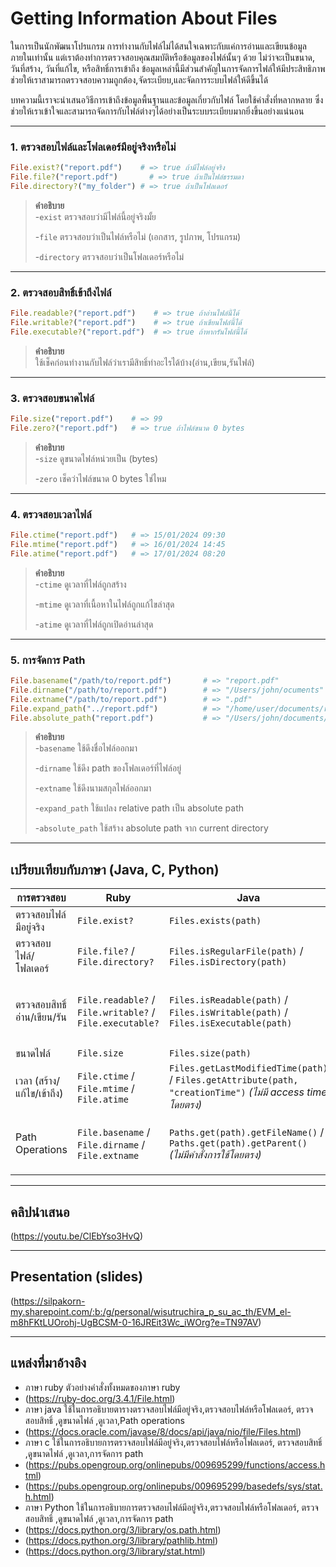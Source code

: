 # Getting Information About Files

ในการเป็นนักพัฒนาโปรแกรม การทำงานกับไฟล์ไม่ได้สนใจเฉพาะกับแค่การอ่านและเขียนข้อมูลภายในเท่านั้น แต่เราต้องทำการตรวจสอบคุณสมบัติหรือข้อมูลของไฟล์นั้นๆ ด้วย ไม่ว่าจะเป็นขนาด, วันที่สร้าง, วันที่แก้ไข, หรือสิทธิ์การเข้าถึง ข้อมูลเหล่านี้มีส่วนสำคัญในการจัดการไฟล์ให้มีประสิทธิภาพ ช่วยให้เราสามารถตรวจสอบความถูกต้อง,จัดระเบียบ,และจัดการระบบไฟล์ให้ดีขึ้นได้

บทความนี้เราจะนำเสนอวิธีการเข้าถึงข้อมูลพื้นฐานและข้อมูลเกี่ยวกับไฟล์ โดยใช้คำสั่งที่หลากหลาย ซึ่งช่วยให้เราเข้าใจและสามารถจัดการกับไฟล์ต่างๆได้อย่างเป็นระบบระเบียบมากยิ่งขึ้นอย่างแน่นอน

---

### 1. ตรวจสอบไฟล์และโฟลเดอร์มีอยู่จริงหรือไม่

```ruby
File.exist?("report.pdf")    # => true ถ้ามีไฟล์อยู่จริง
File.file?("report.pdf")       # => true ถ้าเป็นไฟล์ธรรมดา  
File.directory?("my_folder") # => true ถ้าเป็นโฟลเดอร์  
```

> **คำอธิบาย**  
> -`exist` ตรวจสอบว่ามีไฟล์นี้อยู่จริงมั้ย
> 
> -`file` ตรวจสอบว่าเป็นไฟล์หรือไม่ (เอกสาร, รูปภาพ, โปรแกรม)
> 
> -`directory` ตรวจสอบว่าเป็นโฟลเดอร์หรือไม่
---

### 2. ตรวจสอบสิทธิ์เข้าถึงไฟล์

```ruby
File.readable?("report.pdf")    # => true ถ้าอ่านไฟล์นี้ได้
File.writable?("report.pdf")    # => true ถ้าเขียนไฟล์นี้ได้
File.executable?("report.pdf")  # => true ถ้าหากรันไฟล์นี้ได้
```

> **คำอธิบาย**  
> ใช้เช็คก่อนทำงานกับไฟล์ว่าเรามีสิทธิ์ทำอะไรได้บ้าง(อ่าน,เขียน,รันไฟล์)
---

### 3. ตรวจสอบขนาดไฟล์

```ruby
File.size("report.pdf")    # => 99 
File.zero?("report.pdf")   # => true ถ้าไฟล์ขนาด 0 bytes
```

> **คำอธิบาย**  
> -`size` ดูขนาดไฟล์หน่วยเป็น (bytes)
> 
> -`zero` เช็คว่าไฟล์ขนาด 0 bytes ใช่ไหม
---

### 4. ตรวจสอบเวลาไฟล์

```ruby
File.ctime("report.pdf")   # => 15/01/2024 09:30
File.mtime("report.pdf")   # => 16/01/2024 14:45
File.atime("report.pdf")   # => 17/01/2024 08:20
```

> **คำอธิบาย**  
> -`ctime` ดูเวลาที่ไฟล์ถูกสร้าง
> 
> -`mtime` ดูเวลาที่เนื้อหาในไฟล์ถูกแก้ไขล่าสุด
>
> -`atime` ดูเวลาที่ไฟล์ถูกเปิดอ่านล่าสุด
---

### 5. การจัดการ Path 

```ruby
File.basename("/path/to/report.pdf")       # => "report.pdf"
File.dirname("/path/to/report.pdf")        # => "/Users/john/ocuments"
File.extname("/path/to/report.pdf")        # => ".pdf"
File.expand_path("../report.pdf")          # => "/home/user/documents/report.pdf"
File.absolute_path("report.pdf")           # => "/Users/john/documents/report.pdf"
```



> **คำอธิบาย**  
> -`basename` ใช้ดึงชื่อไฟล์ออกมา
> 
> -`dirname` ใช้ดึง path ของโฟลเดอร์ที่ไฟล์อยู่
>
> -`extname` ใช้ดึงนามสกุลไฟล์ออกมา
>
> -`expand_path` ใช้แปลง relative path เป็น absolute path
> 
> -`absolute_path` ใช้สร้าง absolute path จาก current directory
---

## เปรียบเทียบกับภาษา (Java, C, Python)

| การตรวจสอบ                | Ruby                                    | Java                                               | C                        | Python                                           |
|----------------------------|----------------------------------------|---------------------------------------------------|---------------------------------|------------------------------------------------|
| ตรวจสอบไฟล์มีอยู่จริง        | `File.exist?`                          | `Files.exists(path)`| `access(path, F_OK)`            | `os.path.exists(path)` / `pathlib.Path(path).exists()` |
| ตรวจสอบไฟล์/โฟลเดอร์        | `File.file?` / `File.directory?`       | `Files.isRegularFile(path)` / `Files.isDirectory(path)` | `S_ISREG` / `S_ISDIR` | `os.path.isfile(path)` / `os.path.isdir(path)` |
| ตรวจสอบสิทธิ์อ่าน/เขียน/รัน | `File.readable?` / `File.writable?` / `File.executable?` | `Files.isReadable(path)` / `Files.isWritable(path)` / `Files.isExecutable(path)` | `access(path, R_OK)` / `access(path, W_OK)` / `access(path, X_OK)` | `os.access(path, os.R_OK)` / `os.access(path, os.W_OK)` / `os.access(path, os.X_OK)` |
| ขนาดไฟล์                    | `File.size`                           | `Files.size(path)`                               | `st_size`              | `os.path.getsize(path)` |
| เวลา (สร้าง/แก้ไข/เข้าถึง)    | `File.ctime` / `File.mtime` / `File.atime` | `Files.getLastModifiedTime(path)` / `Files.getAttribute(path, "creationTime")` *(ไม่มี access time โดยตรง)* | `st_ctime` / `st_mtime` / `st_atime` | `os.stat(path).st_ctime` / `os.stat(path).st_mtime` / `os.stat(path).st_atime` |
| Path Operations             | `File.basename` / `File.dirname` / `File.extname` | `Paths.get(path).getFileName()` / `Paths.get(path).getParent()` *(ไม่มีคำสั่งการใช้โดยตรง)* | `basename(path)` / `dirname(path)` *(ไม่มีคำสั่งการใช้โดยตรง)* | `os.path.basename(path)` / `os.path.dirname(path)` / `os.path.splitext(path)` |

---

## คลิปนำเสนอ 
(https://youtu.be/ClEbYso3HvQ)

---

## Presentation (slides)
(https://silpakorn-my.sharepoint.com/:b:/g/personal/wisutruchira_p_su_ac_th/EVM_el-m8hFKtLUOrohj-UgBCSM-0-16JREit3Wc_iWOrg?e=TN97AV)

---

## แหล่งที่มาอ้างอิง
- ภาษา ruby ตัวอย่างคำสั่งทั้งหมดของภาษา ruby
- (https://ruby-doc.org/3.4.1/File.html) 
- ภาษา java  ใช้ในการอธิบายตารางตรวจสอบไฟล์มีอยู่จริง,ตรวจสอบไฟล์หรือโฟลเดอร์, ตรวจสอบสิทธิ์ ,ดูขนาดไฟล์ ,ดูเวลา,Path operations
- (https://docs.oracle.com/javase/8/docs/api/java/nio/file/Files.html)
- ภาษา c ใช้ในการอธิบายการตรวจสอบไฟล์มีอยู่จริง,ตรวจสอบไฟล์หรือโฟลเดอร์, ตรวจสอบสิทธิ์ ,ดูขนาดไฟล์ ,ดูเวลา,การจัดการ path
- (https://pubs.opengroup.org/onlinepubs/009695299/functions/access.html)
- (https://pubs.opengroup.org/onlinepubs/009695299/basedefs/sys/stat.h.html)
- ภาษา Python ใช้ในการอธิบายการตรวจสอบไฟล์มีอยู่จริง,ตรวจสอบไฟล์หรือโฟลเดอร์, ตรวจสอบสิทธิ์ ,ดูขนาดไฟล์ ,ดูเวลา,การจัดการ path
- (https://docs.python.org/3/library/os.path.html)
- (https://docs.python.org/3/library/pathlib.html)
- (https://docs.python.org/3/library/stat.html)
